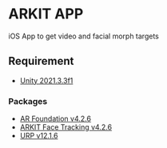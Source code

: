 # ARKIT APP

iOS App to get video and facial morph targets

## Requirement
- [Unity 2021.3.3f1](unityhub://2021.3.3f1/af2e63e8f9bd)
### Packages
- [AR Foundation v4.2.6](#)
- [ARKIT Face Tracking v4.2.6](#)
- [URP v12.1.6](#)
